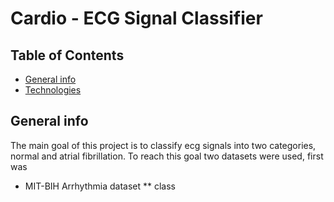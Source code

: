 # Cardio - ECG Signal Classifier
## Table of Contents
* [General info](#general-info)
* [Technologies](#technologies)

## General info
The main goal of this project is to classify ecg signals into two categories, normal and atrial fibrillation.
To reach this goal two datasets were used, first was 
* MIT-BIH Arrhythmia dataset 
** class
